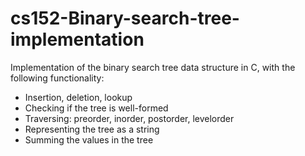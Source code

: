 # cs152-Binary-search-tree-implementation
Implementation of the binary search tree data structure in C, with the following functionality:
- Insertion, deletion, lookup
- Checking if the tree is well-formed
- Traversing: preorder, inorder, postorder, levelorder
- Representing the tree as a string
- Summing the values in the tree
